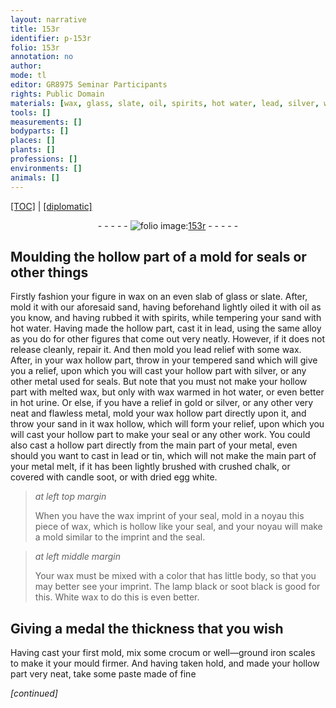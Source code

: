 ```yaml
---
layout: narrative
title: 153r
identifier: p-153r
folio: 153r
annotation: no
author:
mode: tl
editor: GR8975 Seminar Participants
rights: Public Domain
materials: [wax, glass, slate, oil, spirits, hot water, lead, silver, water, urine, gold, tin, crushed chalk, candle soot, egg white, lamp black, soot black, White wax, crocum, iron scales]
tools: []
measurements: []
bodyparts: []
places: []
plants: []
professions: []
environments: []
animals: []
---
```


<p><a href="{{ site.baseurl }}/translation/">[TOC]</a> | <a href="{{ site.baseurl }}/_texts/p-153r_tc.md/">[diplomatic]</a></p><div class="folio" align="center">- - - - - <a href="http://gallica.bnf.fr/ark:/12148/btv1b10500001g/f311.image" target="_blank"><img src="https://cu-mkp.github.io/2017-workshop-edition/assets/photo-icon.png" alt="folio image: " style="display:inline-block; margin-bottom:-3px;"/>153r</a> - - - - - </div>  
  

## Moulding the hollow part of a mold for seals or other things

 
Firstly fashion your figure in <span class="m">wax</span> on an even slab of <span class="m">glass</span> or <span class="m">slate</span>. After, mold it with our aforesaid sand, having beforehand lightly oiled it with <span class="m">oil</span> as you know, and having rubbed it with <span class="m">spirits</span>, while tempering your sand with <span class="m">hot water</span>. Having made the hollow part, cast it in <span class="m">lead</span>, using the same alloy as you do for other figures that come out very neatly. However, if it does not release cleanly, repair it. And then mold you <span class="m">lead</span> relief with some <span class="m">wax</span>. After, in your <span class="m">wax</span> hollow part, throw in your tempered sand which will give you a relief, upon which you will cast your hollow part with <span class="m">silver</span>, or any other metal used for seals. But note that you must not make your hollow part with melted <span class="m">wax</span>, but only with <span class="m">wax</span> warmed in hot <span class="m">water</span>, or even better in hot <span class="m">urine</span>. Or else, if you have a relief in <span class="m">gold</span> or <span class="m">silver</span>, or any other very neat and flawless metal, mold your <span class="m">wax</span> hollow part directly upon it, and throw your sand in it <span class="sup">wax hollow</span>, which will form your relief, upon which you will cast your hollow part to make your seal or any other work. You could also cast a hollow part directly from the main part of your metal, even <span class="sup">should you want to cast</span> in <span class="m">lead</span> or <span class="m">tin</span>, which will not make the main part of your metal melt, if it has been lightly brushed with <span class="m">crushed chalk</span>, or covered with <span class="m">candle soot</span>, or with dried <span class="m">egg white</span>.
 
> *at left top margin*
> 
> 
> When you have the <span class="m">wax</span> imprint of your seal, mold in a noyau this piece of <span class="m">wax</span>, which is hollow like your seal, and your noyau will make a mold similar to the imprint and the seal.
 
> *at left middle margin*
> 
> 
> Your <span class="m">wax</span> must be mixed with a color that has little body, so that you may better see your imprint. The <span class="m">lamp black</span> or <span class="m">soot black</span> is good for this. <span class="m">White wax</span> to do this is even better.

 
  

## Giving a medal the thickness that you wish

 
Having cast your first mold, mix some <span class="m">crocum</span> or well—ground <span class="m">iron scales</span> to make it <span class="sup">your mould</span> firmer. And having taken hold, and made your hollow part very neat, take some paste made of fine
 
*[continued]*
 
